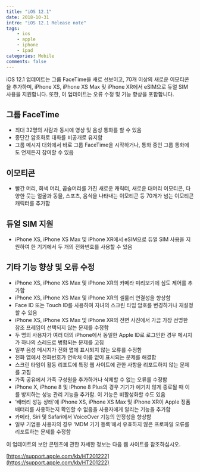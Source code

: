 ```yaml
---
title: "iOS 12.1"
date: 2018-10-31
intro: "iOS 12.1 Release note"
tags:
    - ios
    - apple
    - iphone
    - ipad
categories: Mobile
comments: false
---
```


iOS 12.1 업데이트는 그룹 FaceTime을 새로 선보이고, 70개 이상의 새로운 이모티콘을 추가하며, iPhone XS, iPhone XS Max 및 iPhone XR에서 eSIM으로 듀얼 SIM 사용을 지원합니다. 또한, 이 업데이트는 오류 수정 및 기능 향상을 포함합니다.

## 그룹 FaceTime

-   최대 32명의 사람과 동시에 영상 및 음성 통화를 할 수 있음
-   종단간 암호화로 대화를 비공개로 유지함
-   그룹 메시지 대화에서 바로 그룹 FaceTime을 시작하거나, 통화 중인 그룹 통화에도 언제든지 참여할 수 있음

## 이모티콘

-   빨간 머리, 회색 머리, 곱슬머리를 가진 새로운 캐릭터, 새로운 대머리 이모티콘, 다양한 웃는 얼굴과 동물, 스포츠, 음식을 나타내는 이모티콘 등 70개가 넘는 이모티콘 캐릭터를 추가함

## 듀얼 SIM 지원

-   iPhone XS, iPhone XS Max 및 iPhone XR에서 eSIM으로 듀얼 SIM 사용을 지원하여 한 기기에서 두 개의 전화번호를 사용할 수 있음

## 기타 기능 향상 및 오류 수정

-   iPhone XS, iPhone XS Max 및 iPhone XR의 카메라 미리보기에 심도 제어를 추가함
-   iPhone XS, iPhone XS Max 및 iPhone XR의 셀룰러 연결성을 향상함
-   Face ID 또는 Touch ID를 사용하여 자녀의 스크린 타임 암호를 변경하거나 재설정할 수 있음
-   iPhone XS, iPhone XS Max 및 iPhone XR의 전면 사진에서 가끔 가장 선명한 참조 프레임이 선택되지 않는 문제를 수정함
-   두 명의 사용자가 여러 대의 iPhone에서 동일한 Apple ID로 로그인한 경우 메시지가 하나의 스레드로 병합되는 문제를 고침
-   일부 음성 메시지가 전화 앱에 표시되지 않는 오류를 수정함
-   전화 앱에서 전화번호가 연락처 이름 없이 표시되는 문제를 해결함
-   스크린 타임이 활동 리포트에 특정 웹 사이트에 관한 사항을 리포트하지 않는 문제를 고침
-   가족 공유에서 가족 구성원을 추가하거나 삭제할 수 없는 오류를 수정함
-   iPhone X, iPhone 8 및 iPhone 8 Plus의 경우 기기가 예기치 않게 종료될 때 이를 방지하는 성능 관리 기능을 추가함. 이 기능은 비활성화할 수도 있음
-   ‘배터리 성능 상태’에 iPhone XS, iPhone XS Max 및 iPhone XR이 Apple 정품 배터리를 사용하는지 확인할 수 없음을 사용자에게 알리는 기능을 추가함
-   카메라, Siri 및 Safari에서 VoiceOver 기능의 안정성을 향상함
-   일부 기업용 사용자의 경우 ‘MDM 기기 등록’에서 유효하지 않은 프로파일 오류를 리포트하는 문제를 수정함

이 업데이트의 보안 콘텐츠에 관한 자세한 정보는 다음 웹 사이트를 참조하십시오.

[https://support.apple.com/kb/HT201222](https://support.apple.com/kb/HT201222)
